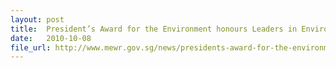 ```yaml
---
layout: post
title:  President’s Award for the Environment honours Leaders in Environmental Partnerships
date:   2010-10-08
file_url: http://www.mewr.gov.sg/news/presidents-award-for-the-environment-honours-leaders-in-environmental-partnerships
---
```

